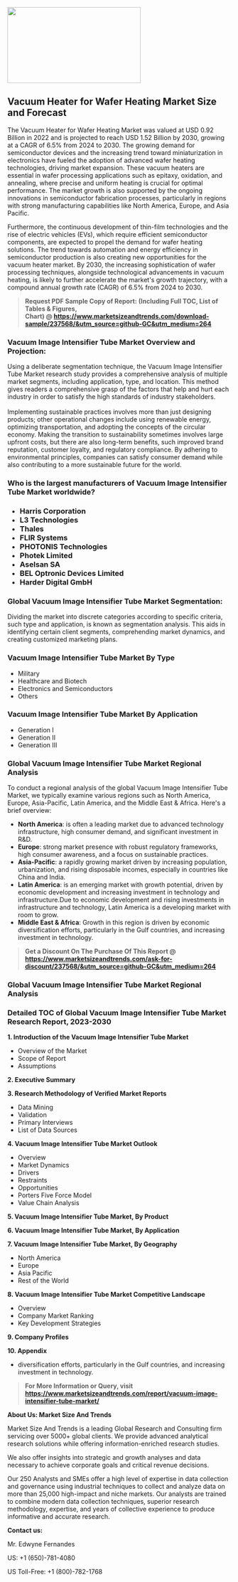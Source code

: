 <p><img class="alignnone size-medium wp-image-20088" src="https://ffe5etoiles.com/wp-content/uploads/2024/12/MST1-300x171.png" alt="" width="300" height="171" /></p><h2>Vacuum Heater for Wafer Heating Market Size and Forecast</h2><p>The Vacuum Heater for Wafer Heating Market was valued at USD 0.92 Billion in 2022 and is projected to reach USD 1.52 Billion by 2030, growing at a CAGR of 6.5% from 2024 to 2030. The growing demand for semiconductor devices and the increasing trend toward miniaturization in electronics have fueled the adoption of advanced wafer heating technologies, driving market expansion. These vacuum heaters are essential in wafer processing applications such as epitaxy, oxidation, and annealing, where precise and uniform heating is crucial for optimal performance. The market growth is also supported by the ongoing innovations in semiconductor fabrication processes, particularly in regions with strong manufacturing capabilities like North America, Europe, and Asia Pacific.</p><p>Furthermore, the continuous development of thin-film technologies and the rise of electric vehicles (EVs), which require efficient semiconductor components, are expected to propel the demand for wafer heating solutions. The trend towards automation and energy efficiency in semiconductor production is also creating new opportunities for the vacuum heater market. By 2030, the increasing sophistication of wafer processing techniques, alongside technological advancements in vacuum heating, is likely to further accelerate the market's growth trajectory, with a compound annual growth rate (CAGR) of 6.5% from 2024 to 2030.</p></p><blockquote id="" class=""><strong>Request PDF Sample Copy of Report: (Including Full TOC, List of Tables &amp; Figures, Chart)&nbsp;@&nbsp;<strong><a href="https://www.marketsizeandtrends.com/download-sample/237568/&utm_source=github-GC&utm_medium=264" target="_blank">https://www.marketsizeandtrends.com/download-sample/237568/&utm_source=github-GC&utm_medium=264</a></strong></strong></blockquote><h3 id="" class="">Vacuum Image Intensifier Tube Market&nbsp;Overview and Projection:</h3><p id="" class="">Using a deliberate segmentation technique, the Vacuum Image Intensifier Tube Market research study provides a comprehensive analysis of multiple market segments, including application, type, and location. This method gives readers a comprehensive grasp of the factors that help and hurt each industry in order to satisfy the high standards of industry stakeholders. <br /> <br />Implementing sustainable practices involves more than just designing products; other operational changes include using renewable energy, optimizing transportation, and adopting the concepts of the circular economy. Making the transition to sustainability sometimes involves large upfront costs, but there are also long-term benefits, such improved brand reputation, customer loyalty, and regulatory compliance. By adhering to environmental principles, companies can satisfy consumer demand while also contributing to a more sustainable future for the world.</p><h3 id="" class="">Who is the largest manufacturers of&nbsp;Vacuum Image Intensifier Tube Market worldwide?</h3><h3 class=""><p><ul><li>Harris Corporation </li><li> L3 Technologies </li><li> Thales </li><li> FLIR Systems </li><li> PHOTONIS Technologies </li><li> Photek Limited </li><li> Aselsan SA </li><li> BEL Optronic Devices Limited </li><li> Harder Digital GmbH</li></ul></p></h3><h3 id="" class="">Global&nbsp;Vacuum Image Intensifier Tube Market Segmentation:</h3><p id="" class="">Dividing the market into discrete categories according to specific criteria, such type and application, is known as segmentation analysis. This aids in identifying certain client segments, comprehending market dynamics, and creating customized marketing plans.</p><h3 id="" class="">Vacuum Image Intensifier Tube Market&nbsp;By Type</h3><p><p><ul><li>Military</li><li> Healthcare and Biotech</li><li> Electronics and Semiconductors</li><li> Others</p></li></ul></p></p><h3 id="" class="">Vacuum Image Intensifier Tube Market&nbsp;By Application</h3><p class=""><p><ul><li>Generation I</li><li> Generation II</li><li> Generation III</li></ul></p></p><h3 id="" class="">Global Vacuum Image Intensifier Tube Market Regional Analysis</h3><p id="" class="">To conduct a regional analysis of the global Vacuum Image Intensifier Tube Market, we typically examine various regions such as North America, Europe, Asia-Pacific, Latin America, and the Middle East &amp; Africa. Here's a brief overview:</p><ul><li><strong>North America</strong>: is often a leading market due to advanced technology infrastructure, high consumer demand, and significant investment in R&amp;D.</li><li><strong>Europe</strong>: strong market presence with robust regulatory frameworks, high consumer awareness, and a focus on sustainable practices.</li><li><strong>Asia-Pacific</strong>: a rapidly growing market driven by increasing population, urbanization, and rising disposable incomes, especially in countries like China and India.</li><li><strong>Latin America</strong>: is an emerging market with growth potential, driven by economic development and increasing investment in technology and infrastructure.Due to economic development and rising investments in infrastructure and technology, Latin America is a developing market with room to grow.</li><li><strong>Middle East &amp; Africa</strong>: Growth in this region is driven by economic diversification efforts, particularly in the Gulf countries, and increasing investment in technology.</li></ul><blockquote id="" class=""><strong>Get a Discount On The Purchase Of This Report @ <strong><a href="https://www.marketsizeandtrends.com/ask-for-discount/237568/&utm_source=github-GC&utm_medium=264" target="_blank">https://www.marketsizeandtrends.com/ask-for-discount/237568/&utm_source=github-GC&utm_medium=264</a></strong></strong></blockquote><h3 id="" class="">Global Vacuum Image Intensifier Tube Market Regional Analysis</h3><h3 id="" class="">Detailed TOC of Global Vacuum Image Intensifier Tube Market Research Report, 2023-2030</h3><p id="" class=""><strong>1. Introduction of the Vacuum Image Intensifier Tube Market</strong></p><ul><li>Overview of the Market</li><li>Scope of Report</li><li>Assumptions</li></ul><p id="" class=""><strong>2. Executive Summary</strong></p><p id="" class=""><strong>3. Research Methodology of Verified Market Reports</strong></p><ul><li>Data Mining</li><li>Validation</li><li>Primary Interviews</li><li>List of Data Sources</li></ul><p id="" class=""><strong>4. Vacuum Image Intensifier Tube Market Outlook</strong></p><ul><li>Overview</li><li>Market Dynamics</li><li>Drivers</li><li>Restraints</li><li>Opportunities</li><li>Porters Five Force Model</li><li>Value Chain Analysis</li></ul><p id="" class=""><strong>5. Vacuum Image Intensifier Tube Market, By Product</strong></p><p id="" class=""><strong>6. Vacuum Image Intensifier Tube Market, By Application</strong></p><p id="" class=""><strong>7. Vacuum Image Intensifier Tube Market, By Geography</strong></p><ul><li>North America</li><li>Europe</li><li>Asia Pacific</li><li>Rest of the World</li></ul><p id="" class=""><strong>8. Vacuum Image Intensifier Tube Market Competitive Landscape</strong></p><ul><li>Overview</li><li>Company Market Ranking</li><li>Key Development Strategies</li></ul><p id="" class=""><strong>9. Company Profiles</strong></p><p id="" class=""><strong>10. Appendix</strong></p><ul><li>diversification efforts, particularly in the Gulf countries, and increasing investment in technology.</li></ul><blockquote id="" class=""><strong>For More Information or Query, visit <strong><strong><a href="https://www.marketsizeandtrends.com/report/vacuum-image-intensifier-tube-market/" target="_blank">https://www.marketsizeandtrends.com/report/vacuum-image-intensifier-tube-market/</a></strong></strong></strong></blockquote><p id="" class=""><strong>About Us: Market Size And Trends</strong></p><p id="" class="">Market Size And Trends is a leading Global Research and Consulting firm servicing over 5000+ global clients. We provide advanced analytical research solutions while offering information-enriched research studies.</p><p id="" class="">We also offer insights into strategic and growth analyses and data necessary to achieve corporate goals and critical revenue decisions.</p><p id="" class="">Our 250 Analysts and SMEs offer a high level of expertise in data collection and governance using industrial techniques to collect and analyze data on more than 25,000 high-impact and niche markets. Our analysts are trained to combine modern data collection techniques, superior research methodology, expertise, and years of collective experience to produce informative and accurate research.</p><p id="" class=""><strong>Contact us:</strong></p><p id="" class="">Mr. Edwyne Fernandes</p><p id="" class="">US: +1 (650)-781-4080</p><p id="" class="">US Toll-Free: +1 (800)-782-1768</p>
